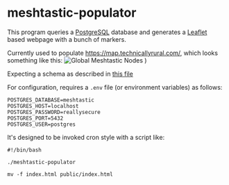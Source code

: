# meshtastic-populator

This program queries a [PostgreSQL](https://www.postgresql.org/) database and generates a [Leaflet](https://leafletjs.com/) based webpage with a bunch of markers.

Currently used to populate https://map.technicallyrural.com/, which looks something like this:
![Global Meshtastic Nodes](https://github.com/tobymurray/meshtastic-populator/assets/3683198/694f566a-ceb2-4c5e-b570-07eeaef85b89)
)

Expecting a schema as described in [this file](https://github.com/tobymurray/meshtastic-mqtt-harvester/blob/master/schema.sql)

For configuration, requires a `.env` file (or environment variables) as follows:

```
POSTGRES_DATABASE=meshtastic
POSTGRES_HOST=localhost
POSTGRES_PASSWORD=reallysecure
POSTGRES_PORT=5432
POSTGRES_USER=postgres
```

It's designed to be invoked cron style with a script like:
```
#!/bin/bash

./meshtastic-populator

mv -f index.html public/index.html
```
